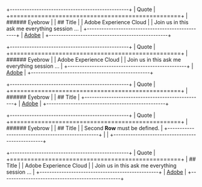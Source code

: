 +-------------------------------------------------+
| Quote                                           |
+=================================================+
| ###### Eyebrow                                  |
| ## Title                                        |
| Adobe Experience Cloud                          |
| Join us in this ask me everything session ...   |
+-------------------------------------------------+
| [Adobe](http://www.adobe.com)                   |
+-------------------------------------------------+

+-------------------------------------------------+
| Quote                                           |
+=================================================+
| ###### Eyebrow                                  |
| Adobe Experience Cloud                          |
| Join us in this ask me everything session ...   |
+-------------------------------------------------+
| [Adobe](http://www.adobe.com)                   |
+-------------------------------------------------+

+-------------------------------------------------+
| Quote                                           |
+=================================================+
| ###### Eyebrow                                  |
| ## Title                                        |
+-------------------------------------------------+
| [Adobe](http://www.adobe.com)                   |
+-------------------------------------------------+

+-------------------------------------------------+
| Quote                                           |
+=================================================+
| ###### Eyebrow                                  |
| ## Title                                        |
| Second **Row** must be defined.                 |
+-------------------------------------------------+
|                                                 |
+-------------------------------------------------+

+-------------------------------------------------+
| Quote                                           |
+=================================================+
| ## Title                                        |
| Adobe Experience Cloud                          |
| Join us in this ask me everything session ...   |
+-------------------------------------------------+
| [Adobe](http://www.adobe.com)                   |
+-------------------------------------------------+
